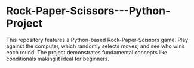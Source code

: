 # Rock-Paper-Scissors---Python-Project
This repository features a Python-based Rock-Paper-Scissors game. Play against the computer, which randomly selects moves, and see who wins each round. The project demonstrates fundamental concepts like conditionals making it ideal for beginners.
